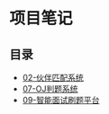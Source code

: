 #  项目笔记

## 目录

  * [02-伙伴匹配系统](/study/Java/项目笔记/02-伙伴匹配系统/README)
  * [07-OJ判题系统](/study/Java/项目笔记/07-OJ判题系统/README)
  * [09-智能面试刷题平台](/study/Java/项目笔记/09-智能面试刷题平台/README)